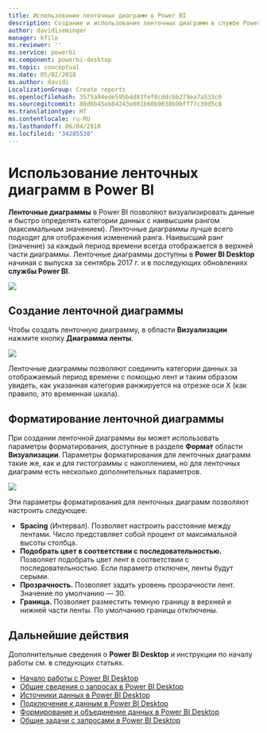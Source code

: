 ```yaml
---
title: Использование ленточных диаграмм в Power BI
description: Создание и использование ленточных диаграмм в службе Power BI и Power BI Desktop
author: davidiseminger
manager: kfile
ms.reviewer: ''
ms.service: powerbi
ms.component: powerbi-desktop
ms.topic: conceptual
ms.date: 05/02/2018
ms.author: davidi
LocalizationGroup: Create reports
ms.openlocfilehash: 3575a94ede595b4d83fef0cddcbb279ea7a533c0
ms.sourcegitcommit: 80d6b45eb84243e801b60b9038b9bff77c30d5c8
ms.translationtype: HT
ms.contentlocale: ru-RU
ms.lasthandoff: 06/04/2018
ms.locfileid: "34285538"
---
```

# <a name="use-ribbon-charts-in-power-bi"></a>Использование ленточных диаграмм в Power BI
**Ленточные диаграммы** в Power BI позволяют визуализировать данные и быстро определять категории данных с наивысшим рангом (максимальным значением). Ленточные диаграммы лучше всего подходят для отображения изменений ранга. Наивысший ранг (значение) за каждый период времени всегда отображается в верхней части диаграммы. Ленточные диаграммы доступны в **Power BI Desktop** начиная с выпуска за сентябрь 2017 г. и в последующих обновлениях **службы Power BI**.

![](media/desktop-ribbon-charts/ribbon-charts_01.png)

## <a name="create-a-ribbon-chart"></a>Создание ленточной диаграммы
Чтобы создать ленточную диаграмму, в области **Визуализации** нажмите кнопку **Диаграмма ленты**.

![](media/desktop-ribbon-charts/ribbon-charts_02.png)

Ленточные диаграммы позволяют соединить категории данных за отображаемый период времени с помощью лент и таким образом увидеть, как указанная категория ранжируется на отрезке оси X (как правило, это временная шкала).

## <a name="format-a-ribbon-chart"></a>Форматирование ленточной диаграммы
При создании ленточной диаграммы вы может использовать параметры форматирования, доступные в разделе **Формат** области **Визуализации**. Параметры форматирования для ленточных диаграмм такие же, как и для гистограммы с накоплением, но для ленточных диаграмм есть несколько дополнительных параметров.

![](media/desktop-ribbon-charts/ribbon-charts_03.png)

Эти параметры форматирования для ленточных диаграмм позволяют настроить следующее:

* **Spacing** (Интервал). Позволяет настроить расстояние между лентами. Число представляет собой процент от максимальной высоты столбца.
* **Подобрать цвет в соответствии с последовательностью.** Позволяет подобрать цвет лент в соответствии с последовательностью. Если параметр отключен, ленты будут серыми.
* **Прозрачность.** Позволяет задать уровень прозрачности лент. Значение по умолчанию — 30.
* **Граница.** Позволяет разместить темную границу в верхней и нижней части ленты. По умолчанию границы отключены.

## <a name="next-steps"></a>Дальнейшие действия
Дополнительные сведения о **Power BI Desktop** и инструкции по началу работы см. в следующих статьях.

* [Начало работы с Power BI Desktop](desktop-getting-started.md)
* [Общие сведения о запросах в Power BI Desktop](desktop-query-overview.md)
* [Источники данных в Power BI Desktop](desktop-data-sources.md)
* [Подключение к данным в Power BI Desktop](desktop-connect-to-data.md)
* [Формирование и объединение данных в Power BI Desktop](desktop-shape-and-combine-data.md)
* [Общие задачи с запросами в Power BI Desktop](desktop-common-query-tasks.md)   

